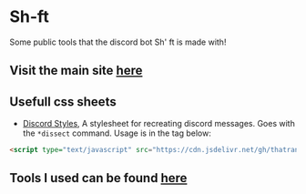 # Sh-ft
Some public tools that the discord bot Sh' ft is made with!

## Visit the main site [here](https://thatrandomperson5.github.io/Sh-ft/)


## Usefull css sheets
* [Discord Styles](https://github.com/thatrandomperson5/Sh-ft/tree/main/css), A stylesheet for recreating discord messages. Goes with the `*dissect` command. Usage is in the tag below:
```html
<script type="text/javascript" src="https://cdn.jsdelivr.net/gh/thatrandomperson5/Sh-ft@21bfe82/css/init.js">
```

## Tools I used can be found [here](https://github.com/thatrandomperson5/Sh-ft/tree/main/tools%20galore)
